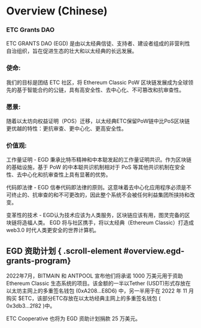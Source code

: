# Overview (Chinese)

### ETC Grants DAO

ETC GRANTS DAO (EGD) 是由以太经典信徒、支持者、建设者组成的非营利性自治组织，旨在促进生态的壮大和以太经典的长远发展。

### 使命:

我们的目标是团结 ETC 社区，将 Ethereum Classic PoW 区块链发展成为全球领先的基于智能合约的公链，具有高安全性、去中心化、不可篡改和抗审查性。

### 愿景:

随着以太坊向权益证明（POS）迁移，以太经典ETC保留PoW链中比PoS区块链更优越的特性：更抗审查、更中心化、更高安全性。

### 价值观:

工作量证明 - EGD 秉承比特币精神和中本聪发起的工作量证明共识。作为区块链的基础设施，基于 PoW 的中本聪共识机制相对于 PoS 等其他共识机制在安全性、去中心化和抗审查性上具有显著的优势。

代码即法律 - EGD 信奉代码即法律的原则。这意味着去中心化应用程序必须是不可终止的、抗审查的和不可更改的，因此整个系统不会被任何利益集团所挟持和改变。

变革性的技术 - EGD认为技术应该为人类服务，区块链应该有用，图灵完备的区块链将造福人类。 EGD 将与社区携手，将以太经典（Ethereum Classic）打造成 web3.0 时代人类更安全的世界计算机。


## EGD 资助计划 { .scroll-element #overview.egd-grants-program}

2022年7月，BITMAIN 和 ANTPOOL 宣布他们将承诺 1000 万美元用于资助 Ethereum Classic 生态系统的项目。该金额的一半以Tether (USDT)形式存放在以太坊主网上的多重签名钱包 (0xA208...E8D6) 中，另一半用于在 2022 年 11 月购买 $ETC，该部分ETC存放在以太坊经典主网上的多重签名钱包 ( 0x3db3...2f82 )中。

ETC Cooperative 也将为 EGD 资助计划捐款 25 万美元。
